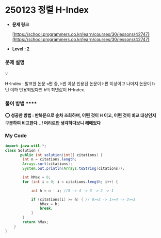 # 250123 정렬 H-Index

- **문제 링크**
    
    [https://school.programmers.co.kr/learn/courses/30/lessons/42747](https://school.programmers.co.kr/learn/courses/30/lessons/42747)
    
- **Level : 2**

### 문제 설명

<aside>
💡

H-Index : 발표한 논문 `n`편 중, `h`번 이상 인용된 논문이 `h`편 이상이고 나머지 논문이 h번 이하 인용되었다면 `h`의 최댓값이 H-Index.

</aside>

### 풀이 방법 ****

<aside>

**⭕ 성공한 방법 : 반복문으로 순차 조회하며, 어떤 것이 H 이고, 어떤 것이 비교 대상인지 구분하여 비교한다…! 머리로만 생각하다보니 헤메었다**

</aside>

### My Code

```java
import java.util.*;
class Solution {
       public int solution(int[] citations) {
        int n = citations.length;
        Arrays.sort(citations);
        System.out.println(Arrays.toString(citations));

        int hMax = 0;
        for (int i = 0; i < citations.length; i++) {

            int h = n - i; //5 -> 4 -> 3 -> 2 -> 1

            if (citations[i] >= h) { // 0>=5 -> 1>=4 -> 3>=3
                hMax = h;
                break;
            }
        }
        return hMax;
    }
}
```
